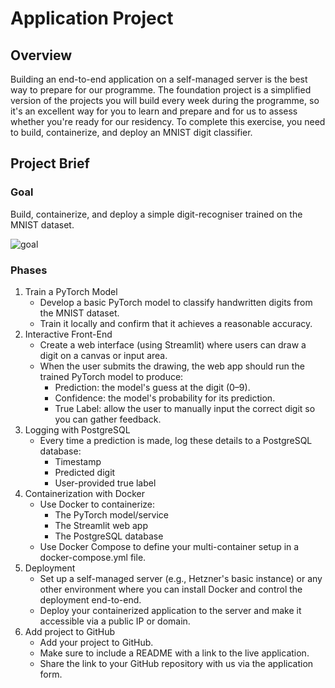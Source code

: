 # Application Project

## Overview

Building an end-to-end application on a self-managed server is the best way to prepare for our programme. The foundation project is a simplified version of the projects you will build every week during the programme, so it's an excellent way for you to learn and prepare and for us to assess whether you're ready for our residency. To complete this exercise, you need to build, containerize, and deploy an MNIST digit classifier.

## Project Brief

### Goal

Build, containerize, and deploy a simple digit-recogniser trained on the MNIST dataset.

![goal](https://programme.mlx.institute/assets/project_round_one.png)

### Phases

1. Train a PyTorch Model
   - Develop a basic PyTorch model to classify handwritten digits from the MNIST dataset.
   - Train it locally and confirm that it achieves a reasonable accuracy.
2. Interactive Front-End
   - Create a web interface (using Streamlit) where users can draw a digit on a canvas or input area.
   - When the user submits the drawing, the web app should run the trained PyTorch model to produce:
     - Prediction: the model's guess at the digit (0–9).
     - Confidence: the model's probability for its prediction.
     - True Label: allow the user to manually input the correct digit so you can gather feedback.
3. Logging with PostgreSQL
   - Every time a prediction is made, log these details to a PostgreSQL database:
     - Timestamp
     - Predicted digit
     - User-provided true label
4. Containerization with Docker
   - Use Docker to containerize:
     - The PyTorch model/service
     - The Streamlit web app
     - The PostgreSQL database
   - Use Docker Compose to define your multi-container setup in a docker-compose.yml file.
5. Deployment
   - Set up a self-managed server (e.g., Hetzner's basic instance) or any other environment where you can install Docker and control the deployment end-to-end.
   - Deploy your containerized application to the server and make it accessible via a public IP or domain.
6. Add project to GitHub
   - Add your project to GitHub.
   - Make sure to include a README with a link to the live application.
   - Share the link to your GitHub repository with us via the application form.
